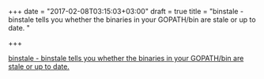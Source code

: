 +++
date = "2017-02-08T03:15:03+03:00"
draft = true
title = "binstale - binstale tells you whether the binaries in your GOPATH/bin are stale or up to date. "

+++

<p><a href="https://t.co/uZ4uzJlxY5">binstale - binstale tells you whether the binaries in your GOPATH/bin are stale or up to date. </a></p>
